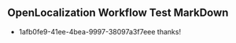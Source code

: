 ## OpenLocalization Workflow Test MarkDown
* 1afb0fe9-41ee-4bea-9997-38097a3f7eee thanks!

<!--HONumber=Aug16_HO3-->


